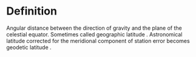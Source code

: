 # Definition

Angular distance between the direction of gravity and the plane of the
celestial equator. Sometimes called geographic latitude . Astronomical
latitude corrected for the meridional component of station error becomes
geodetic latitude .
